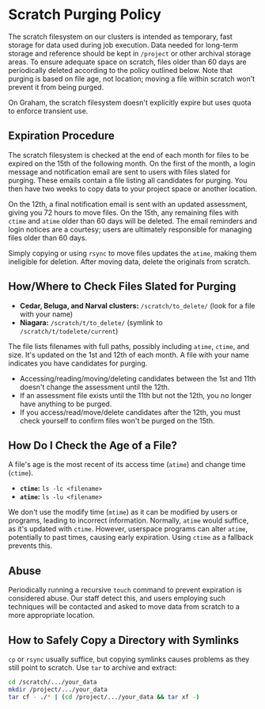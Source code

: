 # Scratch Purging Policy

The scratch filesystem on our clusters is intended as temporary, fast storage for data used during job execution. Data needed for long-term storage and reference should be kept in `/project` or other archival storage areas. To ensure adequate space on scratch, files older than 60 days are periodically deleted according to the policy outlined below. Note that purging is based on file age, not location; moving a file within scratch won't prevent it from being purged.

On Graham, the scratch filesystem doesn't explicitly expire but uses quota to enforce transient use.


## Expiration Procedure

The scratch filesystem is checked at the end of each month for files to be expired on the 15th of the following month. On the first of the month, a login message and notification email are sent to users with files slated for purging.  These emails contain a file listing all candidates for purging. You then have two weeks to copy data to your project space or another location.

On the 12th, a final notification email is sent with an updated assessment, giving you 72 hours to move files. On the 15th, any remaining files with `ctime` and `atime` older than 60 days will be deleted.  The email reminders and login notices are a courtesy; users are ultimately responsible for managing files older than 60 days.

Simply copying or using `rsync` to move files updates the `atime`, making them ineligible for deletion. After moving data, delete the originals from scratch.


## How/Where to Check Files Slated for Purging

*   **Cedar, Beluga, and Narval clusters:** `/scratch/to_delete/` (look for a file with your name)
*   **Niagara:** `/scratch/t/to_delete/` (symlink to `/scratch/t/todelete/current`)

The file lists filenames with full paths, possibly including `atime`, `ctime`, and size. It's updated on the 1st and 12th of each month.  A file with your name indicates you have candidates for purging.

*   Accessing/reading/moving/deleting candidates between the 1st and 11th doesn't change the assessment until the 12th.
*   If an assessment file exists until the 11th but not the 12th, you no longer have anything to be purged.
*   If you access/read/move/delete candidates after the 12th, you must check yourself to confirm files won't be purged on the 15th.


## How Do I Check the Age of a File?

A file's age is the most recent of its access time (`atime`) and change time (`ctime`).

*   **`ctime`:** `ls -lc <filename>`
*   **`atime`:** `ls -lu <filename>`

We don't use the modify time (`mtime`) as it can be modified by users or programs, leading to incorrect information.  Normally, `atime` would suffice, as it's updated with `ctime`. However, userspace programs can alter `atime`, potentially to past times, causing early expiration. Using `ctime` as a fallback prevents this.


## Abuse

Periodically running a recursive `touch` command to prevent expiration is considered abuse.  Our staff detect this, and users employing such techniques will be contacted and asked to move data from scratch to a more appropriate location.


## How to Safely Copy a Directory with Symlinks

`cp` or `rsync` usually suffice, but copying symlinks causes problems as they still point to scratch. Use `tar` to archive and extract:

```bash
cd /scratch/.../your_data
mkdir /project/.../your_data
tar cf - ./* | (cd /project/.../your_data && tar xf -)
```
